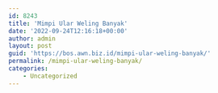 ```yaml
---
id: 8243
title: 'Mimpi Ular Weling Banyak'
date: '2022-09-24T12:16:18+00:00'
author: admin
layout: post
guid: 'https://bos.awn.biz.id/mimpi-ular-weling-banyak/'
permalink: /mimpi-ular-weling-banyak/
categories:
    - Uncategorized
---
```


